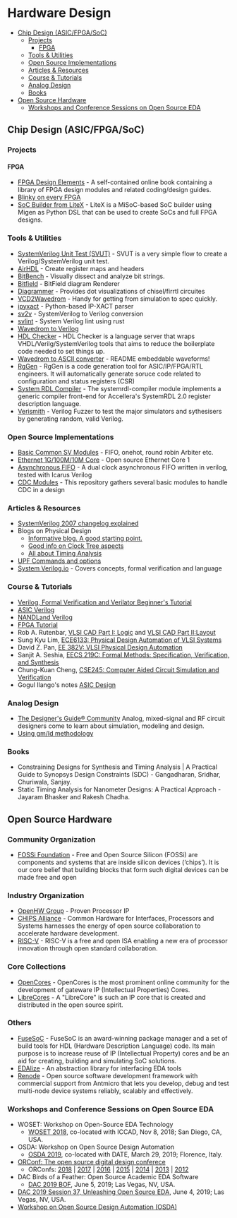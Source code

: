 # Hardware Design

* [Chip Design \(ASIC/FPGA/SoC\)](hardware_design.md#chip-design-asicfpgasoc)
  * [Projects](hardware_design.md#projects)
    * [FPGA](hardware_design.md#fpga)
  * [Tools & Utilities](hardware_design.md#tools--utilities)
  * [Open Source Implementations](hardware_design.md#open-source-implementations)
  * [Articles & Resources](hardware_design.md#articles--resources)
  * [Course & Tutorials](hardware_design.md#course--tutorials)
  * [Analog Design](hardware_design.md#analog-design)
  * [Books](hardware_design.md#books)
* [Open Source Hardware](hardware_design.md#open-source-hardware)
  * [Workshops and Conference Sessions on Open Source EDA](hardware_design.md#workshops-and-conference-sessions-on-open-source-eda)

## Chip Design \(ASIC/FPGA/SoC\)

### Projects

#### FPGA

* [FPGA Design Elements](https://github.com/laforest/FPGADesignElements) - A self-contained online book containing a library of FPGA design modules and related coding/design guides.
* [Blinky on every FPGA](https://github.com/fusesoc/blinky)
* [SoC Builder from LiteX](https://github.com/enjoy-digital/litex) - LiteX is a MiSoC-based SoC builder using Migen as Python DSL that can be used to create SoCs and full FPGA designs.

### Tools & Utilities

* [SystemVerilog Unit Test \(SVUT\)](https://github.com/damofthemoon/svut) - SVUT is a very simple flow to create a Verilog/SystemVerilog unit test.
* [AirHDL](https://airhdl.com) - Create register maps and headers
* [BitBench](http://triq.net/bitbench) - Visually dissect and analyze bit strings.
* [Bitfield](https://github.com/drom/bitfield) - BitField diagram Renderer
* [Diagrammer](https://github.com/freechipsproject/diagrammer) - Provides dot visualizations of chisel/firrtl circuites
* [VCD2Wavedrom](https://github.com/Toroid-io/vcd2wavedrom) - Handy for getting from simulation to spec quickly.
* [ipyxact](https://github.com/olofk/ipyxact) - Python-based IP-XACT parser
* [sv2v](https://github.com/zachjs/sv2v) - SystemVerilog to Verilog conversion
* [svlint](https://github.com/dalance/svlint) - System Verilog lint using rust
* [Wavedrom to Verilog](https://github.com/wavedrom/verilog)
* [HDL Checker](https://github.com/suoto/hdl_checker/blob/master/README.md) - HDL Checker is a language server that wraps VHDL/Verilg/SystemVerilog tools that aims to reduce the boilerplate code needed to set things up.
* [Wavedrom to ASCII converter](https://github.com/Wren6991/asciiwave) - README embeddable waveforms!
* [RgGen](https://github.com/rggen/rggen) - RgGen is a code generation tool for ASIC/IP/FPGA/RTL engineers. It will automatically generate soruce code related to configuration and status registers \(CSR\)
* [System RDL Compiler](https://github.com/SystemRDL/systemrdl-compiler) - The systemrdl-compiler module implements a generic compiler front-end for Accellera's SystemRDL 2.0 register description language.
* [Verismith](https://github.com/ymherklotz/verismith) - Verilog Fuzzer to test the major simulators and sythesisers by generating random, valid Verilog.

### Open Source Implementations

* [Basic Common SV Modules](https://github.com/taichi-ishitani/tbcm) - FIFO, onehot, round robin Arbiter etc.
* [Ethernet 1G/100M/10M Core](https://github.com/lewiz-support/LMAC_CORE1) - Open source Ethernet Core 1
* [Asynchronous FIFO](https://github.com/damofthemoon/async_fifo) - A dual clock asynchronous FIFO written in verilog, tested with Icarus Verilog
* [CDC Modules](https://github.com/damofthemoon/cdc) - This repository gathers several basic modules to handle CDC in a design

### Articles & Resources

* [SystemVerilog 2007 changelog explained](http://www.verilab.com/blog/2018/02/ieee-std1800-2017-for-systemverilog-what-changed/)
* Blogs on Physical Design
  * [Informative blog. A good starting point.](https://gogul.dev/hardware/physical-design)
  * [Good info on Clock Tree aspects](http://88physicaldesign.blogspot.com/)
  * [All about Timing Analysis](http://www.vlsi-expert.com/p/static-timing-analysis.html?m=1)
* [UPF Commands and options](https://semiengineering.com/empowering-upf-commands-with-effective-elements-lists/)
* [System Verilog.io](https://www.systemverilog.io/) - Covers concepts, formal verification and language

### Course & Tutorials

* [Verilog, Formal Verification and Verilator Beginner's Tutorial](http://zipcpu.com/tutorial/#training)
* [ASIC Verilog](http://asic-world.com/verilog/veritut.html)
* [NANDLand Verilog](https://www.nandland.com/verilog/tutorials/tutorial-introduction-to-verilog-for-beginners.html)
* [FPGA Tutorial](https://www.fpga4fun.com/)
* Rob A. Rutenbar, [VLSI CAD Part I: Logic](https://www.coursera.org/learn/vlsi-cad-logic) and [VLSI CAD Part II:Layout](https://www.coursera.org/learn/vlsi-cad-layout)
* Sung Kyu Lim, [ECE6133: Physical Design Automation of VLSI Systems](http://limsk.ece.gatech.edu/course/ece6133/)
* David Z. Pan, [EE 382V: VLSI Physical Design Automation](http://users.ece.utexas.edu/~dpan/EE382V_PDA/)
* Sanjit A. Seshia, [EECS 219C: Formal Methods: Specification, Verification, and Synthesis](https:/people.eecs.berkeley.edu/~sseshia/219c/)
* Chung-Kuan Cheng, [CSE245: Computer Aided Circuit Simulation and Verification](https://cseweb.ucsd.edu/classes/wi15cse245-a/)
* Gogul Ilango's notes [ASIC Design](https://gogul09.github.io/asic-design)

### Analog Design

* [The Designer's Guide® Community](https://designers-guide.org/) Analog, mixed-signal and RF circuit designers come to learn about simulation, modeling and design.
* [Using gm/Id methodology](https://eesurgeon.wordpress.com/2016/07/06/using-the-gmid-methodology-in-analog-circuit-design/)

### Books

* Constraining Designs for Synthesis and Timing Analysis \| A Practical Guide to Synopsys Design Constraints \(SDC\) - Gangadharan, Sridhar, Churiwala, Sanjay.
* Static Timing Analysis for Nanometer Designs: A Practical Approach - Jayaram Bhasker and Rakesh Chadha.

## Open Source Hardware

### Community Organization

- [FOSSi Foundation](https://fossi-foundation.org/) - Free and Open Source Silicon (FOSSi) are components and systems that are inside silicon devices (‘chips’). It is our core belief that building blocks that form such digital devices can be made free and open

### Industry Organization
- [OpenHW Group](https://www.openhwgroup.org/) - Proven Processor IP
- [CHIPS Alliance](https://chipsalliance.org/) - Common Hardware for Interfaces, Processors and Systems harnesses the energy of open source collaboration to accelerate hardware development.
- [RISC-V](https://riscv.org/) - RISC-V is a free and open ISA enabling a new era of processor innovation through open standard collaboration.

### Core Collections
- [OpenCores](https://opencores.org/) - OpenCores is the most prominent online community for the development of gateware IP (Intellectual Properties) Cores.
- [LibreCores](https://www.librecores.org/) - A "LibreCore" is such an IP core that is created and distributed in the open source spirit. 

### Others

- [FuseSoC](https://github.com/olofk/fusesoc) - FuseSoC is an award-winning package manager and a set of build tools for HDL (Hardware Description Language) code. Its main purpose is to increase reuse of IP (Intellectual Property) cores and be an aid for creating, building and simulating SoC solutions.
- [EDAlize](https://github.com/olofk/edalize) - An abstraction library for interfacing EDA tools
- [Renode](https://renode.io/) - Open source software development framework with commercial support from Antmicro that lets you develop, debug and test multi-node device systems reliably, scalably and effectively.

### Workshops and Conference Sessions on Open Source EDA

* WOSET: Workshop on Open-Source EDA Technology
  * [WOSET 2018](https://woset-workshop.github.io/), co-located with ICCAD, Nov 8, 2018; San Diego, CA, USA.
* OSDA: Workshop on Open Source Design Automation
  * [OSDA 2019](https://osda.gitlab.io/), co-located with DATE, March 29, 2019; Florence, Italy.
* [ORConf: The open source digital design conferece](https://orconf.org/)
  * ORConfs: [2018](https://orconf.org/2018/) \| [2017](https://orconf.org/2017/) \| [2016](https://orconf.org/2016/) \| [2015](https://orconf.org/2015/) \| [2014](https://orconf.org/2014/) \| [2013](https://orconf.org/2013/) \| [2012](https://orconf.org/2012/)
* DAC Birds of a Feather: Open Source Academic EDA Software
  * [DAC 2019 BOF](https://github.com/The-OpenROAD-Project/Birds-of-a-Feather-Open-Source-Academic-EDA-Software/wiki/DAC-2019-Birds-of-a-Feather:-Open-Source-Academic-EDA-Software), June 5, 2019; Las Vegas, NV, USA.
* [DAC 2019 Session 37, Unleashing Open Source EDA](http://www2.dac.com/events/eventdetails.aspx?id=267-37), June 4, 2019; Las Vegas, NV, USA.
* [Workshop on Open Source Design Automation \(OSDA\)](https://osda.gitlab.io/)
